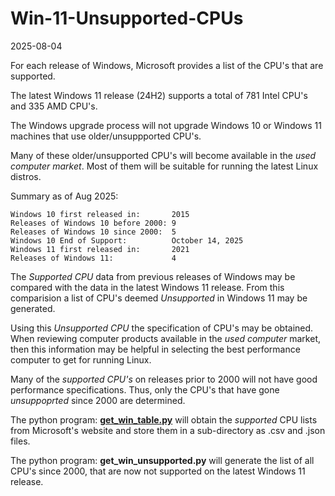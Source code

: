# Win-11-Unsupported-CPUs

2025-08-04

For each release of Windows, Microsoft provides a list of the CPU's that are supported.

The latest Windows 11 release (24H2) supports a total of 781 Intel CPU's and 335 AMD CPU's.

The Windows upgrade process will not upgrade Windows 10 or Windows 11 machines that use older/unsuppported CPU's.

Many of these older/unsupported CPU's will become available in the *used computer market*. Most of them will be suitable for running the latest Linux distros.

Summary as of Aug 2025:
```
Windows 10 first released in:       2015
Releases of Windows 10 before 2000: 9
Releases of Windows 10 since 2000:  5
Windows 10 End of Support:          October 14, 2025
Windows 11 first released in:       2021
Releases of Windows 11:             4
```

The *Supported CPU* data from previous releases of Windows may be compared with the data in the latest Windows 11 release. From this comparision a list of CPU's deemed *Unsupported* in Windows 11 may be generated.

Using this *Unsupported CPU* the specification of CPU's may be obtained. When reviewing computer products available in the *used computer* market, then this information may be helpful in selecting the best performance computer to get for running Linux.

Many of the *supported CPU's* on releases prior to 2000 will not have good performance specifications. Thus, only the CPU's that have gone *unsuppoprted* since 2000 are determined.

The python program: [**get_win_table.py**](/get_win_table.py) will obtain the *supported* CPU lists from Microsoft's website and store them in a sub-directory as .csv and .json files.

The python program: **get_win_unsupported.py** will generate the list of all CPU's since 2000, that are now not supported on the latest Windows 11 release.

